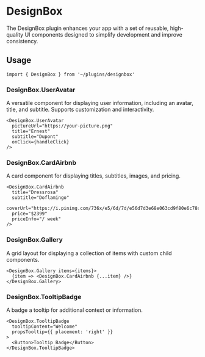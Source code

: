 # DesignBox

The DesignBox plugin enhances your app with a set of reusable, high-quality UI components designed to simplify development and improve consistency.

## Usage

```tsx
import { DesignBox } from '~/plugins/designbox'
```

### DesignBox.UserAvatar

A versatile component for displaying user information, including an avatar, title, and subtitle. Supports customization and interactivity.

```tsx
<DesignBox.UserAvatar
  pictureUrl="https://your-picture.png"
  title="Ernest"
  subtitle="Dupont"
  onClick={handleClick}
/>
```

### DesignBox.CardAirbnb

A card component for displaying titles, subtitles, images, and pricing.

```tsx
<DesignBox.CardAirbnb
  title="Dressrosa"
  subtitle="Doflamingo"
  coverUrl="https://i.pinimg.com/736x/e5/6d/7d/e56d7d3e68e063cd9f80e6c78c85b412.jpg"
  price="$2399"
  priceInfo="/ week"
/>
```

### DesignBox.Gallery

A grid layout for displaying a collection of items with custom child components.

```tsx
<DesignBox.Gallery items={items}>
  {item => <DesignBox.CardAirbnb {...item} />}
</DesignBox.Gallery>
```

### DesignBox.TooltipBadge

A badge a tooltip for additional context or information.

```tsx
<DesignBox.TooltipBadge
  tooltipContent="Welcome"
  propsTooltip={{ placement: 'right' }}
>
  <Button>Tooltip Badge</Button>
</DesignBox.TooltipBadge>
```
